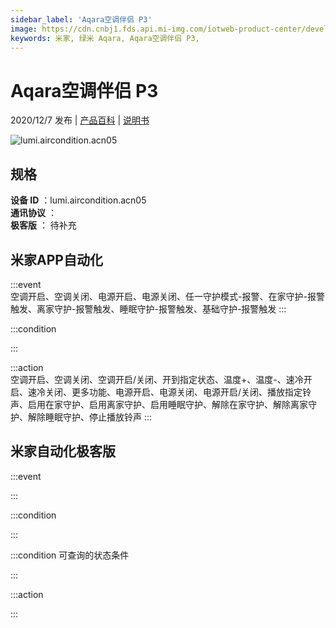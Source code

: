 ```yaml
---
sidebar_label: 'Aqara空调伴侣 P3'
image: https://cdn.cnbj1.fds.api.mi-img.com/iotweb-product-center/developer_1583814272010KuBKHIvQ.png?GalaxyAccessKeyId=AKVGLQWBOVIRQ3XLEW&Expires=9223372036854775807&Signature=dxs2ceitwpkzC0OeUrBFtrFyObk=
keywords: 米家, 绿米 Aqara, Aqara空调伴侣 P3, 
---
```

# Aqara空调伴侣 P3

2020/12/7 发布 | [产品百科](https://home.mi.com/webapp/content/baike/product/index.html?model=lumi.aircondition.acn05/) | [说明书](https://home.mi.com/views/introduction.html?model=lumi.aircondition.acn05&region=cn)

![lumi.aircondition.acn05](https://cdn.cnbj1.fds.api.mi-img.com/iotweb-product-center/developer_1583814272010KuBKHIvQ.png?GalaxyAccessKeyId=AKVGLQWBOVIRQ3XLEW&Expires=9223372036854775807&Signature=dxs2ceitwpkzC0OeUrBFtrFyObk=)

## 规格  
> 
**设备 ID** ：lumi.aircondition.acn05  
**通讯协议** ：  
**极客版**  ： 待补充 


## 米家APP自动化  

:::event  
空调开启、空调关闭、电源开启、电源关闭、任一守护模式-报警、在家守护-报警触发、离家守护-报警触发、睡眠守护-报警触发、基础守护-报警触发
:::

:::condition  

:::

:::action   
空调开启、空调关闭、空调开启/关闭、开到指定状态、温度+、温度-、速冷开启、速冷关闭、更多功能、电源开启、电源关闭、电源开启/关闭、播放指定铃声、启用在家守护、启用离家守护、启用睡眠守护、解除在家守护、解除离家守护、解除睡眠守护、停止播放铃声
:::

## 米家自动化极客版  

:::event  

:::

:::condition  

:::

:::condition 可查询的状态条件  

:::

:::action  

:::

        
